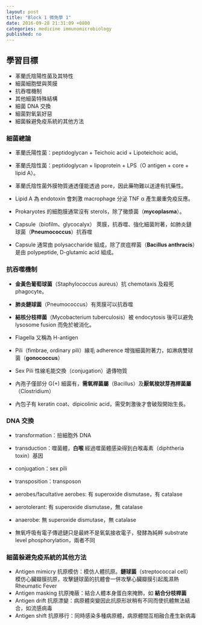 ```yaml
---
layout: post
title: "Block 1 微免學 1"
date: 2016-09-28 21:31:09 +0800
categories: medicine immunomicrobiology
published: no
---
```

## 學習目標

* 革蘭氏陰陽性菌及其特性
* 細菌細胞壁與莢膜
* 抗吞噬機制
* 其他細菌特殊結構
* 細菌 DNA 交換
* 細菌對氧氣好惡
* 細菌躲避免疫系統的其他方法

### 細菌總論

 * 革蘭氏陽性菌：peptidoglycan + Teichoic acid + Lipoteichoic acid。
 * 革蘭氏陰性菌：peptidoglycan + lipoprotein + LPS（O antigen + core + lipid A）。
 * 革蘭氏陰性菌外膜物質通透僅能透過 pore，因此藥物難以送達有抗藥性。
 * Lipid A 為 endotoxin 會刺激 macrophage 分泌 TNF α 產生嚴重免疫反應。

 * Prokaryotes 的細胞膜通常沒有 sterols，除了黴漿菌（**mycoplasma**）。
 * Capsule（biofilm、glycocalyx） 莢膜，抗吞噬、強化細菌附著，如肺炎鏈球菌（**Pneumococcus**）抗吞噬
 * Capsule 通常由 polysaccharide 組成，除了炭疽桿菌（**Bacillus anthracis**）是由 polypeptide, D-glutamic acid 組成。

### 抗吞噬機制
 * **金黃色葡萄球菌**（Staphylococcus aureus）抗 chemotaxis 及殺死 phagocyte。
 * **肺炎鏈球菌**（Pneumococcus）有莢膜可以抗吞噬
 * **結核分枝桿菌**（Mycobacterium tuberculosis）被 endocytosis 後可以避免 lysosome fusion 而免於被消化。

 * Flagella 又稱為 H-antigen
 * Pili（fimbrae, ordinary pili）線毛 adherence 增強細菌附著力，如淋病雙球菌（**gonococcus**）
 * Sex Pili 性線毛能交換（conjugation）遺傳物質
 * 內孢子僅部分 G(+) 細菌有，**需氧桿菌屬**（Bacillus）及**厭氧梭狀芽孢桿菌屬**（Clostridium）
 * 內包子有 keratin coat、dipicolinic acid，需受刺激後才會破殼開始生長。

### DNA 交換

 * transformation：撿細胞外 DNA
 * transduction：噬菌體，**白喉** 經過噬菌體感染得到白喉毒素（diphtheria toxin）基因
 * conjugation：sex pili
 * transposition：transposon

 * aerobes/facultative aerobes: 有 superoxide dismutase，有 catalase
 * aerotolerant: 有 superoxide dismutase，無 catalase
 * anaerobe: 無 superoxide dismutase，無 catalase

 * 無氧呼吸有電子傳遞鏈只是最終不是氧氣接收電子，發酵為純粹 substrate level phosphorylation，兩者不同

### 細菌躲避免疫系統的其他方法

* Antigen mimicry 抗原模仿：模仿人體抗原。**鏈球菌**（streptococcal cell）模仿心臟瓣膜抗原，攻擊鏈球菌的抗體會一併攻擊心臟瓣膜引起風濕熱 Rheumatic Fever
* Antigen masking 抗原掩蔽：結合人體本身蛋白來掩飾，如 **結合分枝桿菌**
* Antigen drift 抗原漂變：病原體突變因此抗原形狀稍有不同而使抗體無法結合，如流感病毒
* Antigen shift 抗原移行：同時感染多種病原體，病原體間互相融合產生新病毒
